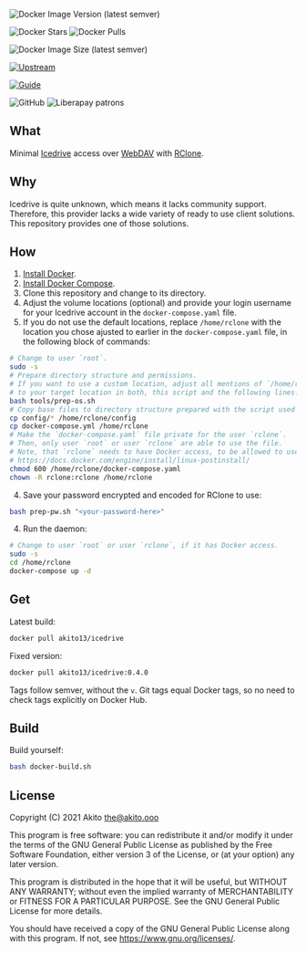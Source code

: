 ![Docker Image Version (latest semver)](https://img.shields.io/docker/v/akito13/icedrive?style=plastic)

![Docker Stars](https://img.shields.io/docker/stars/akito13/icedrive?style=plastic)
![Docker Pulls](https://img.shields.io/docker/pulls/akito13/icedrive?style=plastic)

![Docker Image Size (latest semver)](https://img.shields.io/docker/image-size/akito13/icedrive?style=plastic)

[![Upstream](https://img.shields.io/badge/upstream-project-yellow?style=plastic)](https://github.com/rclone/rclone)

[![Guide](https://img.shields.io/badge/documentation-guide-informational?style=plastic)](https://doc.akito.ooo/books/home/page/setting-up-webdav-access-to-icedrive-with-rclone)

![GitHub](https://img.shields.io/github/license/theAkito/docker-icedrive?style=plastic)
![Liberapay patrons](https://img.shields.io/liberapay/patrons/Akito?style=plastic)

## What
Minimal [Icedrive](https://icedrive.net) access over [WebDAV](https://en.wikipedia.org/wiki/WebDAV) with [RClone](https://rclone.org).

## Why
Icedrive is quite unknown, which means it lacks community support. Therefore, this provider lacks a wide variety of ready to use client solutions.
This repository provides one of those solutions.

## How
1. [Install Docker](https://doc.akito.ooo/books/essentials/page/install-docker-on-a-debian-based-system).
2. [Install Docker Compose](https://docs.docker.com/compose/install/).
3. Clone this repository and change to its directory.
4. Adjust the volume locations (optional) and provide your login username for your Icedrive account in the  `docker-compose.yaml` file.
5. If you do not use the default locations, replace `/home/rclone` with the location you chose ajusted to earlier in the  `docker-compose.yaml` file, in the following block of commands:
```bash
# Change to user `root`.
sudo -s
# Prepare directory structure and permissions.
# If you want to use a custom location, adjust all mentions of `/home/rclone/`
# to your target location in both, this script and the following lines.
bash tools/prep-os.sh
# Copy base files to directory structure prepared with the script used in the previous step.
cp config/* /home/rclone/config
cp docker-compose.yml /home/rclone
# Make the `docker-compose.yaml` file private for the user `rclone`.
# Then, only user `root` or user `rclone` are able to use the file.
# Note, that `rclone` needs to have Docker access, to be allowed to use Docker and docker-compose.
# https://docs.docker.com/engine/install/linux-postinstall/
chmod 600 /home/rclone/docker-compose.yaml
chown -R rclone:rclone /home/rclone
```

4. Save your password encrypted and encoded for RClone to use:
```bash
bash prep-pw.sh "<your-password-here>"
```
4. Run the daemon:
```bash
# Change to user `root` or user `rclone`, if it has Docker access.
sudo -s
cd /home/rclone
docker-compose up -d
```

## Get
Latest build:
```bash
docker pull akito13/icedrive
```
Fixed version:
```bash
docker pull akito13/icedrive:0.4.0
```
Tags follow semver, without the `v`.
Git tags equal Docker tags, so no need to check tags explicitly on Docker Hub.

## Build
Build yourself:
```bash
bash docker-build.sh
```

## License
Copyright (C) 2021  Akito <the@akito.ooo>

This program is free software: you can redistribute it and/or modify
it under the terms of the GNU General Public License as published by
the Free Software Foundation, either version 3 of the License, or
(at your option) any later version.

This program is distributed in the hope that it will be useful,
but WITHOUT ANY WARRANTY; without even the implied warranty of
MERCHANTABILITY or FITNESS FOR A PARTICULAR PURPOSE.  See the
GNU General Public License for more details.

You should have received a copy of the GNU General Public License
along with this program.  If not, see <https://www.gnu.org/licenses/>.